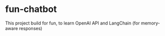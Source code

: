# fun-chatbot
This project build for fun, to learn OpenAI API and LangChain (for memory-aware responses)
